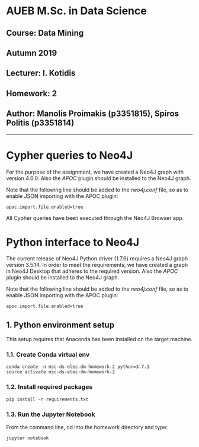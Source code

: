 # AUEB M.Sc. in Data Science
## Course: Data Mining
## Autumn 2019
## Lecturer: I. Kotidis
## Homework: 2
## Author: Manolis Proimakis (p3351815), Spiros Politis (p3351814)

----------

# Cypher queries to Neo4J

For the purpose of the assignment, we have created a Neo4J graph with version 4.0.0. Also the *APOC* plugin should be installed to the Neo4J graph.

Note that the following line should be added to the *neo4j.conf* file, so as to enable JSON importing with the APOC plugin:

```bash
apoc.import.file.enabled=true
```

All Cypher queries have been executed through the Neo4J Browser app.

# Python interface to Neo4J

The current release of Neo4J Python driver (1.7.6) requires a Neo4J graph version 3.5.14. In order to meet the requirements, we have created a graph in Neo4J Desktop that adheres to the required version. Also the *APOC* plugin should be installed to the Neo4J graph.

Note that the following line should be added to the *neo4j.conf* file, so as to enable JSON importing with the APOC plugin:

```bash
apoc.import.file.enabled=true
```

## 1. Python environment setup

This setup requires that Anaconda has been installed on the target machine.

### 1.1. Create Conda virtual env

```
conda create -n msc-ds-elec-dm-homework-2 python=3.7.1
source activate msc-ds-elec-dm-homework-2
```

###  1.2. Install required packages
```
pip install -r requirements.txt
```

###  1.3. Run the Jupyter Notebook

From the command line, cd into the homework directory and type:

```
jupyter notebook
```